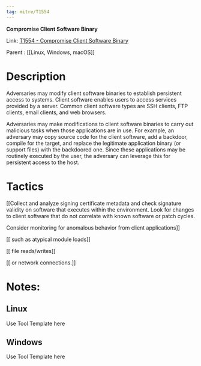 ```yaml
---
tag: mitre/T1554
---
```


**Compromise Client Software Binary**

Link: [T1554 - Compromise Client Software Binary](https://attack.mitre.org/techniques/T1554)

Parent : [[Linux, Windows, macOS]]


# Description

Adversaries may modify client software binaries to establish persistent access to systems. Client software enables users to access services provided by a server. Common client software types are SSH clients, FTP clients, email clients, and web browsers.

Adversaries may make modifications to client software binaries to carry out malicious tasks when those applications are in use. For example, an adversary may copy source code for the client software, add a backdoor, compile for the target, and replace the legitimate application binary (or support files) with the backdoored one. Since these applications may be routinely executed by the user, the adversary can leverage this for persistent access to the host.

# Tactics


[[Collect and analyze signing certificate metadata and check signature validity on software that executes within the environment. Look for changes to client software that do not correlate with known software or patch cycles. 

Consider monitoring for anomalous behavior from client applications]]

[[ such as atypical module loads]]

[[ file reads/writes]]

[[ or network connections.]]


# Notes:

## Linux

Use Tool Template here

## Windows

Use Tool Template here